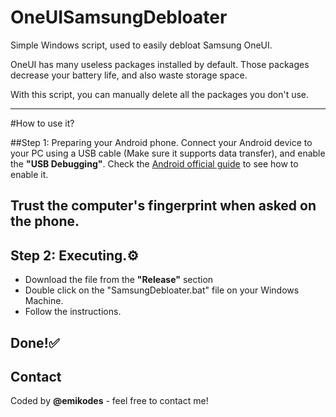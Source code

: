 # OneUISamsungDebloater
Simple Windows script, used to easily debloat Samsung OneUI.

OneUI has many useless packages installed by default.
Those packages decrease your battery life, and also waste storage space.

With this script, you can manually delete all the packages you don't use.

---
#How to use it?

##Step 1: Preparing your Android phone.
Connect your Android device to your PC using a USB cable (Make sure it supports data transfer), and enable the **"USB Debugging"**.
Check the [Android official guide](https://developer.android.com/studio/debug/dev-options) to see how to enable it.

Trust the computer's fingerprint when asked on the phone.
---
## Step 2: Executing.⚙️

* Download the file from the **"Release"** section
* Double click on the "SamsungDebloater.bat" file on your Windows Machine.
* Follow the instructions.

## Done!✅

## Contact

Coded by **@emikodes** - feel free to contact me!
